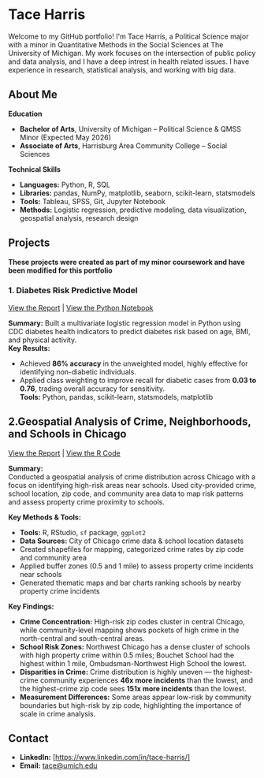 # **Tace Harris**  

Welcome to my GitHub portfolio! I'm Tace Harris, a Political Science major with a minor in Quantitative Methods in the Social Sciences at The University of Michigan. My work focuses on the intersection of public policy and data analysis, and I have a deep intrest in health related issues. I have experience in research, statistical analysis, and working with big data.

## About Me

**Education**
- **Bachelor of Arts**, University of Michigan – Political Science & QMSS Minor (Expected May 2026)  
- **Associate of Arts**, Harrisburg Area Community College – Social Sciences  

**Technical Skills**
- **Languages:** Python, R, SQL  
- **Libraries:** pandas, NumPy, matplotlib, seaborn, scikit-learn, statsmodels  
- **Tools:** Tableau, SPSS, Git, Jupyter Notebook  
- **Methods:** Logistic regression, predictive modeling, data visualization, geospatial analysis, research design


## **Projects**  
**These projects were created as part of my minor coursework and have been modified for this portfolio**
### 1. Diabetes Risk Predictive Model  
[View the Report](./Report1.pdf)  | [View the Python Notebook](./Diabetes_Risk_Predictive_Model.ipynb)

**Summary:** Built a multivariate logistic regression model in Python using CDC diabetes health indicators to predict diabetes risk based on age, BMI, and physical activity.  
**Key Results:**  
- Achieved **86% accuracy** in the unweighted model, highly effective for identifying non-diabetic individuals.  
- Applied class weighting to improve recall for diabetic cases from **0.03 to 0.76**, trading overall accuracy for sensitivity.  
**Tools:** Python, pandas, scikit-learn, statsmodels, matplotlib
  
## 2.Geospatial Analysis of Crime, Neighborhoods, and Schools in Chicago  
[View the Report](./Geospatial_Data_Project.pdf) | [View the R Code](./Project1.R)

**Summary:**  
Conducted a geospatial analysis of crime distribution across Chicago with a focus on identifying high-risk areas near schools. Used city-provided crime, school location, zip code, and community area data to map risk patterns and assess property crime proximity to schools.

**Key Methods & Tools:**  
- **Tools:** R, RStudio, `sf` package, `ggplot2`  
- **Data Sources:** City of Chicago crime data & school location datasets  
- Created shapefiles for mapping, categorized crime rates by zip code and community area  
- Applied buffer zones (0.5 and 1 mile) to assess property crime incidents near schools  
- Generated thematic maps and bar charts ranking schools by nearby property crime incidents

**Key Findings:**  
- **Crime Concentration:** High-risk zip codes cluster in central Chicago, while community-level mapping shows pockets of high crime in the north-central and south-central areas.  
- **School Risk Zones:** Northwest Chicago has a dense cluster of schools with high property crime within 0.5 miles; Bouchet School had the highest within 1 mile, Ombudsman-Northwest High School the lowest.  
- **Disparities in Crime:** Crime distribution is highly uneven — the highest-crime community experiences **46x more incidents** than the lowest, and the highest-crime zip code sees **151x more incidents** than the lowest.  
- **Measurement Differences:** Some areas appear low-risk by community boundaries but high-risk by zip code, highlighting the importance of scale in crime analysis.


## Contact
- **LinkedIn:** [https://www.linkedin.com/in/tace-harris/]
- **Email:** tace@umich.edu
  
